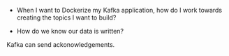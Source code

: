- When I want to Dockerize my Kafka application, how do I work towards creating the topics I want to build?

- How do we know our data is written?

Kafka can send ackonowledgements. 
